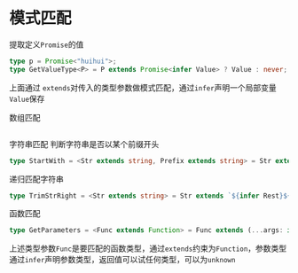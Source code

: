 # 模式匹配

提取定义`Promise`的值

```ts
type p = Promise<"huihui">;
type GetValueType<P> = P extends Promise<infer Value> ? Value : never;
```

上面通过 `extends`对传入的类型参数做模式匹配，通过`infer`声明一个局部变量`Value`保存

数组匹配

```ts

```

字符串匹配
判断字符串是否以某个前缀开头

```ts
type StartWith = <Str extends string, Prefix extends string> = Str extends `${Prefix}${string}` ? true : false;
```

递归匹配字符串

```ts
type TrimStrRight = <Str extends string> = Str extends `${infer Rest}${' ' | '\n' | '\t'}` ? TrimStrRight<Rest> : Str;
```

函数匹配

```ts
type GetParameters = <Func extends Function> = Func extends (...args: infer Args) => unknown ? Args : never;
```

上述类型参数`Func`是要匹配的函数类型，通过`extends`约束为`Function`，参数类型通过`infer`声明参数类型，返回值可以试任何类型，可以为`unknown`


